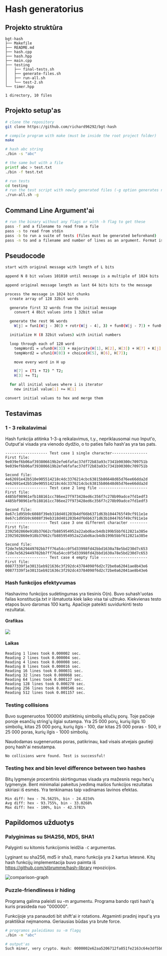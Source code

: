 # Hash generatorius

## Projekto struktūra
```
bgt-hash
├── Makefile
├── README.md
├── hash.cpp
├── hash.hpp
├── main.cpp
├── testing
│   ├── final-tests.sh
│   ├── generate-files.sh
│   ├── run-all.sh
│   └── test-2.sh
└── timer.hpp

1 directory, 10 files
```

## Projekto setup'as

```bash
# clone the repository
git clone https://github.com/richard96292/bgt-hash

# compile program with make (must be inside the root project folder)
make

# hash abc string
./bin -s "abc"

# the same but with a file
printf abc > test.txt
./bin -f test.txt

# run tests
cd testing
# run the test script with newly generated files (-g option generates new files)
./run-all.sh -g
```

## Command Line Argument'ai

```bash
# run the binary without any flags or with -h flag to get these
pass -f and a filename to read from a file
pass -s to read from stdin
pass -b to run a suite of tests (files must be generated beforehand)
pass -n to and a filename and number of lines as an argument. Format is "2 file.txt" (dont forget quotes)
```

## Pseudocode
```bash
start with original message with length of L bits

append N 8 bit values 101010 until message is a multiple of 1024 bits

append original message length as last 64 bits bits to the message

process the message in 1024 bit chunks
  create array of 128 32bit words

  generate first 32 words from the initial message
    convert 4 8bit values into 1 32bit value

  generate the rest 96 words
    W[j] = fun1(W[j - 30]) + rotr(W[j - 4], 3) + fun0(W[j - 7]) + fun0(W[j - 32]);

  initialize H (8 32bit values) with initial numbers

  loop through each of 128 word
    tempWord1 = ufun0(H[3]) + majority(H[1], H[2], H[3]) + H[7] + K[j] + W[j];
    tempWord2 = ufun1(H[0]) + choice(H[5], H[6], H[7]);

    move every word in H up

    H[7] = (T1 + T2) ^ T2;
    H[3] += T1;

  for all initial values where i is iterator
    new initial value[i] += H[i]

convert initial values to hex and merge them
```



## Testavimas

### 1 - 3 reikalavimai
Hash funkcija atitinka 1-3-ą reikalavimus, t.y., nepriklausomai nuo Input'o, Output'ai
visada yra vienodo dydžio, o to paties failo hash'as yra tas pats.

```
------------------- Test case 1 single character----------------
First file:
9e039ef6b06af393806619b2efe6fafac37df72b83a93c7341b90300c709751b
9e039ef6b06af393806619b2efe6fafac37df72b83a93c7341b90300c709751b

Second file:
4e62691e42b510e905514218c4dc3376214cbc63815b86648d65d76ee66dda2d
4e62691e42b510e905514218c4dc3376214cbc63815b86648d65d76ee66dda2d
------------------- Test case 2 long file ----------------------
First file:
4485bf98961efb188161cc786ee27f973428ed6c356f7c278b99adce7fd1edf3
4485bf98961efb188161cc786ee27f973428ed6c356f7c278b99adce7fd1edf3

Second file:
8e67c1d95b9c6088f39eb318d401203b4df66b6371d63b1044765f49cf911e1e
8e67c1d95b9c6088f39eb318d401203b4df66b6371d63b1044765f49cf911e1e
------------------- Test case 3 one different character --------
First file:
2392502860e918b37662cfb885954952a22abd6acb4db199b5bbf612821a385e
2392502860e918b37662cfb885954952a22abd6acb4db199b5bbf612821a385e

Second file:
f2de7e5629449702bb7ff76a54cc0f5d33998fd42bbd1630a78e5bd230d7c653
f2de7e5629449702bb7ff76a54cc0f5d33998fd42bbd1630a78e5bd230d7c653
------------------- Test case 4 empty file ---------------------
First file:
00877339f1e30131eb921636c3f292dc43784098f6d2c72be0a62041ae8b43e6
00877339f1e30131eb921636c3f292dc43784098f6d2c72be0a62041ae8b43e6
```

### Hash funkcijos efektyvumas

Hashavimo funkcijos sudėtingumas yra tiesinis O(n). Buvo suhash'uotas failas konstitucija.txt ir išmatuota kiek laiko visa tai užtruko. Kiekvienas testo etapos buvo daromas 100 kartų. Apačioje pateikti suvidurkinti testo rezultatai.

#### Grafikas

![](readme-images/graph.png)

#### Laikas
```
Reading 1 lines took 0.000002 sec.
Reading 2 lines took 0.000004 sec.
Reading 4 lines took 0.000008 sec.
Reading 8 lines took 0.000016 sec.
Reading 16 lines took 0.000031 sec.
Reading 32 lines took 0.000068 sec.
Reading 64 lines took 0.000127 sec.
Reading 128 lines took 0.000270 sec.
Reading 256 lines took 0.000546 sec.
Reading 512 lines took 0.001157 sec.
```

### Testing collisions
Buvo sugeneruotos 100000 atsitiktinių simbolių eilučių porų. Toje pačioje poroje esančių string'ų ilgiai sutampa. Yra 25 000 porų, kurių ilgis 10 simbolių, kitas 25 000 porų, kurių ilgis - 100, dar kitas 25 000 poras - 500, ir 25 000 poras, kurių ilgis - 1000 simbolių.

Naudodamas sugeneruotas poras, patikrinau, kad visais atvejais gautieji
porų hash'ai nesutampa.

```
No collisions were found. Test is successful!
```
### Testing hex and bin level difference between two hashes

Bitų lygmenyje procentinis skirtingumas visada yra mažesnis negu hex'ų lygmenyje. Bent minimaliai pakeitus įvedimą maišos funkcijos rezultatas skiriasi iš esmės. Yra tenkinamas taip vadinamas lavinos efektas.

```
Min diff: hex - 76.5625%, bin - 24.0234%
Avg diff: hex - 93.755%, bin - 33.0268%
Max diff: hex - 100%, bin - 42.5781%
```

## Papildomos užduotys

### Palyginimas su SHA256, MD5, SHA1

Palyginti su kitomis funkcijomis leidžia ``-C`` argumentas.

Lyginant su sha256, md5 ir sha3, mano funkcija yra 2 kartus letesnė. Kitų hash funkcijų implementacija buvo paimta iš https://github.com/stbrumme/hash-library repozicijos.

![comparison-graph](/readme-images/comparison.png)

### Puzzle-friendliness ir hiding

Programą galima paleisti su -m argumentu. Programa bando rąsti hash'ą kuris prasideda nuo "000000".

Funkcijoje yra panaudoti bit shift'ai ir rotations. Atgaminti pradinį input'ą yra praktiškai neįmanoma. Geriausias būdas yra brute force.

```bash
# programos paleidimas su -m flagų
./bin -m "abc"

# output'as
Such miner, very crypto. Hash: 0000002e62aa5206712fa851fe2163c64e3df5b091906747c65d6d2d5fe0630e nonce = 11367062 string = abc
```
